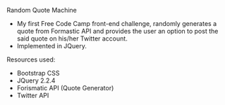 Random Quote Machine
- My first Free Code Camp front-end challenge, randomly generates a quote from Formastic API and provides the user an option to post the said quote on his/her Twitter account.
- Implemented in JQuery.

Resources used:
- Bootstrap CSS
- JQuery 2.2.4
- Forismatic API (Quote Generator)
- Twitter API
